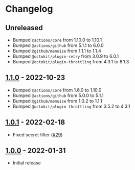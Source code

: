 # Changelog

## Unreleased

- Bumped `@actions/core` from 1.10.0 to 1.10.1
- Bumped `@actions/github` from 5.1.1 to 6.0.0
- Bumped `@github/memoize` from 1.1.1 to 1.1.4
- Bumped `@octokit/plugin-retry` from 3.0.9 to 6.0.1
- Bumped `@octokit/plugin-throttling` from 4.3.1 to 8.1.3

## [1.1.0](https://github.com/xt0rted/secrets-sync/compare/v1.0.1...v1.1.0) - 2022-10-23

- Bumped `@actions/core` from 1.6.0 to 1.10.0
- Bumped `@actions/github` from 5.0.0 to 5.1.1
- Bumped `@github/memoize` from 1.0.2 to 1.1.1
- Bumped `@octokit/plugin-throttling` from 3.5.2 to 4.3.1

## [1.0.1](https://github.com/xt0rted/secrets-sync/compare/v1.0.0...v1.0.1) - 2022-02-18

- Fixed secret filter ([#29](https://github.com/xt0rted/secrets-sync/issues/29))

## [1.0.0](https://github.com/xt0rted/secrets-sync/releases/tag/v1.0.0) - 2022-01-31

- Initial release
